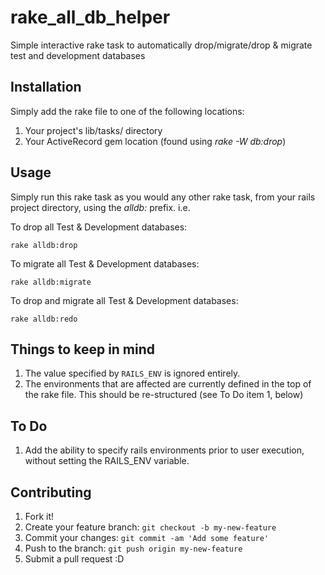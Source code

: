 # rake_all_db_helper
Simple interactive rake task to automatically drop/migrate/drop &amp; migrate test and development databases

## Installation
Simply add the rake file to one of the following locations:

1. Your project's lib/tasks/ directory
2. Your ActiveRecord gem location (found using _rake -W db:drop_)

## Usage
Simply run this rake task as you would any other rake task, from your rails project directory, using the _alldb:_ prefix.
i.e.

To drop all Test & Development databases:

```rake alldb:drop```

To migrate all Test & Development databases:

```rake alldb:migrate```

To drop and migrate all Test & Development databases:

```rake alldb:redo```

## Things to keep in mind
1. The value specified by ```RAILS_ENV``` is ignored entirely. 
2. The environments that are affected are currently defined in the top of the rake file. This should be re-structured (see To Do item 1, below)

## To Do
1. Add the ability to specify rails environments prior to user execution, without setting the RAILS_ENV variable.

## Contributing

1. Fork it!
2. Create your feature branch: `git checkout -b my-new-feature`
3. Commit your changes: `git commit -am 'Add some feature'`
4. Push to the branch: `git push origin my-new-feature`
5. Submit a pull request :D
